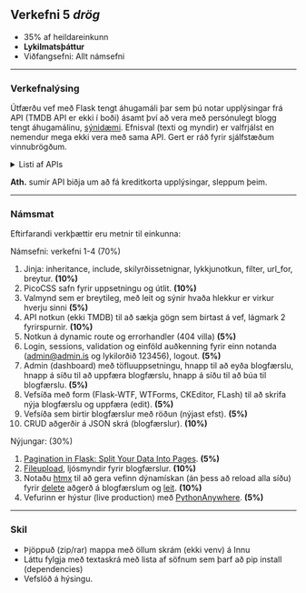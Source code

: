 ## Verkefni 5 _drög_

- 35% af heildareinkunn
- **Lykilmatsþáttur**
- Viðfangsefni: Allt námsefni 

---

### Verkefnalýsing

Útfærðu vef með Flask tengt áhugamáli þar sem þú notar upplýsingar frá API (TMDB API er ekki í boði) ásamt því að vera með persónulegt blogg tengt áhugamálinu, [sýnidæmi](https://blog-admin-ui.netlify.app/). Efnisval (texti og myndir) er valfrjálst en nemendur mega ekki vera með sama API. Gert er ráð fyrir sjálfstæðum vinnubrögðum. 
<details>
<summary>Listi af APIs </summary>
  
<!-- There’s an amazing amount of data available on the Web. Many web services, like YouTube and GitHub, make their data accessible to third-party applications through an API. Here are some examples of available APIs: -->
- [Public APIs](https://github.com/public-apis/public-apis)  
- [List of free apis](https://mixedanalytics.com/blog/list-actually-free-open-no-auth-needed-apis/)
- [free for dev - apis](https://github.com/ripienaar/free-for-dev#apis-data-and-ml)

</details>

**Ath.** sumir API biðja um að fá kreditkorta upplýsingar, sleppum þeim.

---

### Námsmat 
Eftirfarandi verkþættir eru metnir til einkunna: <br>

Námsefni: verkefni 1-4 (70%)
1. Jinja: inheritance, include, skilyrðissetnignar, lykkjunotkun, filter, url_for, breytur. **(10%)**
1. PicoCSS safn fyrir uppsetningu og útlit. **(10%)**
1. Valmynd sem er breytileg, með leit og sýnir hvaða hlekkur er virkur hverju sinni **(5%)**
1. API notkun (ekki TMDB) til að sækja gögn sem birtast á vef, lágmark 2 fyrirspurnir. **(10%)**
1. Notkun á dynamic route og errorhandler (404 villa) **(5%)**
1. Login, sessions, validation og einföld auðkenning fyrir einn notanda (admin@admin.is og lykilorðið 123456), logout. **(5%)**
1. Admin (dashboard) með töfluuppsetningu, hnapp til að eyða blogfærslu, hnapp á síðu til að uppfæra blogfærslu, hnapp á síðu til að búa til blogfærslu. **(5%)**
1. Vefsíða með form (Flask-WTF, WTForms, CKEditor, FLash) til að skrifa nýja blogfærslu og uppfæra (edit). **(5%)**
1. Vefsíða sem birtir blogfærslur með röðun (nýjast efst). **(5%)**
1. CRUD aðgerðir á JSON skrá (blogfærslur). **(10%)**

Nýjungar: (30%)
1. [Pagination in Flask: Split Your Data Into Pages](https://www.youtube.com/watch?v=U18hO1ngZEQ).  **(5%)**
1. [Fileupload](https://flask.palletsprojects.com/en/2.3.x/patterns/fileuploads/), ljósmyndir fyrir blogfærslur. **(10%)**
1. Notaðu [htmx](https://htmx.org/docs/) til að gera vefinn dýnamískan (án þess að reload alla síðu) fyrir [delete](https://youtu.be/O2Xd6DmcB9g?t=1996) aðgerð á blogfærslum og [leit](https://www.youtube.com/watch?v=PWEl1ysbPAY). **(10%)**
1. Vefurinn er hýstur (live production) með [PythonAnywhere](https://www.pythonanywhere.com/). **(5%)**

---

### Skil
- Þjöppuð (zip/rar) mappa með öllum skrám (ekki venv) á Innu
- Láttu fylgja með textaskrá með lista af söfnum sem þarf að pip install (dependencies)
- Vefslóð á hýsingu.



